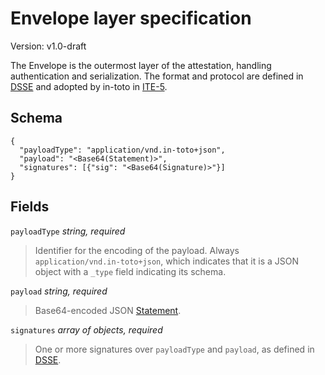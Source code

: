 # Envelope layer specification

Version: v1.0-draft

The Envelope is the outermost layer of the attestation, handling
authentication and serialization. The format and protocol are defined in
[DSSE] and adopted by in-toto in [ITE-5].

## Schema

```jsonc
{
  "payloadType": "application/vnd.in-toto+json",
  "payload": "<Base64(Statement)>",
  "signatures": [{"sig": "<Base64(Signature)>"}]
}
```

## Fields

`payloadType` _string, required_

> Identifier for the encoding of the payload. Always
> `application/vnd.in-toto+json`, which indicates that it is a JSON object
> with a `_type` field indicating its schema.

`payload` _string, required_

> Base64-encoded JSON [Statement].

`signatures` _array of objects, required_

> One or more signatures over `payloadType` and `payload`, as defined in
> [DSSE].

[DSSE]: https://github.com/secure-systems-lab/dsse
[ITE-5]: https://github.com/in-toto/ITE/blob/master/ITE/5/README.adoc
[Statement]: statement.md
